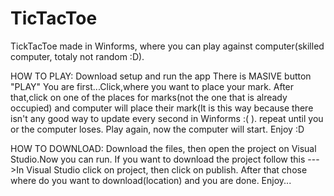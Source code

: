 # TicTacToe
TickTacToe made in Winforms, where you can play against computer(skilled computer, totaly not random :D).

HOW TO PLAY:
Download setup and run the app
There is MASIVE button "PLAY"
You are first...Click,where you want to place your mark.
After that,click on one of the places for marks(not the one that is already occupied) and computer will place their mark(It is this way because there isn't any good way to update every second in Winforms :( ).
repeat until you or the computer loses.
Play again, now the computer will start.
Enjoy :D

HOW TO DOWNLOAD:
Download the files, then open the project on Visual Studio.Now you can run. If you want to download the project follow this --->In Visual Studio click on project, then click on publish. After that chose where do you want to download(location) and you are done. Enjoy...
